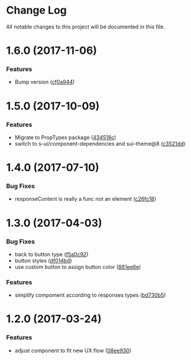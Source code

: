 # Change Log

All notable changes to this project will be documented in this file.

<a name="1.6.0"></a>
# 1.6.0 (2017-11-06)


### Features

* Bump version ([cf0a944](https://github.com/SUI-Components/sui-components/commit/cf0a944))



<a name="1.5.0"></a>
# 1.5.0 (2017-10-09)


### Features

* Migrate to PropTypes package ([434518c](https://github.com/SUI-Components/sui-components/commit/434518c))
* switch to s-ui/component-dependencies and sui-theme@8 ([c3521dd](https://github.com/SUI-Components/sui-components/commit/c3521dd))



<a name="1.4.0"></a>
# 1.4.0 (2017-07-10)


### Bug Fixes

* responseContent is really a func not an element ([c26fc18](https://github.com/SUI-Components/sui-components/commit/c26fc18))



<a name="1.3.0"></a>
# 1.3.0 (2017-04-03)


### Bug Fixes

* back to button type ([f5a0c92](https://github.com/SUI-Components/sui-components/commit/f5a0c92))
* button styles ([df014bd](https://github.com/SUI-Components/sui-components/commit/df014bd))
* use custom button to assign button color ([881ee6e](https://github.com/SUI-Components/sui-components/commit/881ee6e))


### Features

* simplify compoment according to responses types ([bd730b5](https://github.com/SUI-Components/sui-components/commit/bd730b5))



<a name="1.2.0"></a>
# 1.2.0 (2017-03-24)


### Features

* adjust component to fit new UX flow ([08ee930](https://github.com/SUI-Components/sui-components/commit/08ee930))




